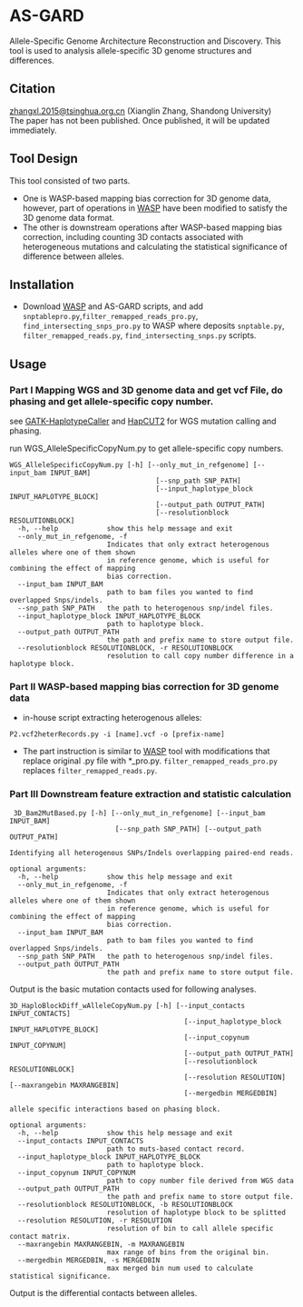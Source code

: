 # AS-GARD
Allele-Specific Genome Architecture Reconstruction and Discovery. This tool is used to analysis allele-specific 3D genome structures and differences.
## Citation
zhangxl.2015@tsinghua.org.cn (Xianglin Zhang, Shandong University)  
The paper has not been published. Once published, it will be updated immediately.
## Tool Design
This tool consisted of two parts. 
- One is WASP-based mapping bias correction for 3D genome data, however, part of operations in [WASP](https://github.com/bmvdgeijn/WASP) have been modified to satisfy the 3D genome data format. 
- The other is downstream operations after WASP-based mapping bias correction, including counting 3D contacts associated with heterogeneous mutations and calculating the statistical significance of difference between alleles.
## Installation
- Download [WASP](https://github.com/bmvdgeijn/WASP) and AS-GARD scripts, and add `snptablepro.py`,`filter_remapped_reads_pro.py`, `find_intersecting_snps_pro.py` to WASP where deposits `snptable.py`, `filter_remapped_reads.py`, `find_intersecting_snps.py` scripts.
## Usage
### Part I Mapping WGS and 3D genome data and get vcf File, do phasing and get allele-specific copy number.
see [GATK-HaplotypeCaller](https://gatk.broadinstitute.org/hc/en-us/articles/360037225632-HaplotypeCaller) and [HapCUT2](https://github.com/vibansal/HapCUT2) for WGS mutation calling and phasing.
  
run WGS_AlleleSpecificCopyNum.py to get allele-specific copy numbers.
```
WGS_AlleleSpecificCopyNum.py [-h] [--only_mut_in_refgenome] [--input_bam INPUT_BAM]  
                                    [--snp_path SNP_PATH]  
                                    [--input_haplotype_block INPUT_HAPLOTYPE_BLOCK]  
                                    [--output_path OUTPUT_PATH]  
                                    [--resolutionblock RESOLUTIONBLOCK]  
  -h, --help            show this help message and exit  
  --only_mut_in_refgenome, -f  
                        Indicates that only extract heterogenous alleles where one of them shown  
                        in reference genome, which is useful for combining the effect of mapping  
                        bias correction.  
  --input_bam INPUT_BAM  
                        path to bam files you wanted to find overlapped Snps/indels.  
  --snp_path SNP_PATH   the path to heterogenous snp/indel files.  
  --input_haplotype_block INPUT_HAPLOTYPE_BLOCK  
                        path to haplotype block.  
  --output_path OUTPUT_PATH  
                        the path and prefix name to store output file.  
  --resolutionblock RESOLUTIONBLOCK, -r RESOLUTIONBLOCK  
                        resolution to call copy number difference in a haplotype block.
```                   
###
### Part II WASP-based mapping bias correction for 3D genome data
- in-house script extracting heterogenous alleles:
```
P2.vcf2heterRecords.py -i [name].vcf -o [prefix-name]
```
- The part instruction is similar to [WASP](https://github.com/bmvdgeijn/WASP) tool with modifications that replace original .py file with *_pro.py. `filter_remapped_reads_pro.py` replaces `filter_remapped_reads.py`.
### Part III Downstream feature extraction and statistic calculation
```
 3D_Bam2MutBased.py [-h] [--only_mut_in_refgenome] [--input_bam INPUT_BAM]
                          [--snp_path SNP_PATH] [--output_path OUTPUT_PATH]

Identifying all heterogenous SNPs/Indels overlapping paired-end reads.

optional arguments:
  -h, --help            show this help message and exit
  --only_mut_in_refgenome, -f
                        Indicates that only extract heterogenous alleles where one of them shown
                        in reference genome, which is useful for combining the effect of mapping
                        bias correction.
  --input_bam INPUT_BAM
                        path to bam files you wanted to find overlapped Snps/indels.
  --snp_path SNP_PATH   the path to heterogenous snp/indel files.
  --output_path OUTPUT_PATH
                        the path and prefix name to store output file.
```
Output is the basic mutation contacts used for following analyses.
```
3D_HaploBlockDiff_wAlleleCopyNum.py [-h] [--input_contacts INPUT_CONTACTS]
                                           [--input_haplotype_block INPUT_HAPLOTYPE_BLOCK]
                                           [--input_copynum INPUT_COPYNUM]
                                           [--output_path OUTPUT_PATH]
                                           [--resolutionblock RESOLUTIONBLOCK]
                                           [--resolution RESOLUTION] [--maxrangebin MAXRANGEBIN]
                                           [--mergedbin MERGEDBIN]

allele specific interactions based on phasing block.

optional arguments:
  -h, --help            show this help message and exit
  --input_contacts INPUT_CONTACTS
                        path to muts-based contact record.
  --input_haplotype_block INPUT_HAPLOTYPE_BLOCK
                        path to haplotype block.
  --input_copynum INPUT_COPYNUM
                        path to copy number file derived from WGS data
  --output_path OUTPUT_PATH
                        the path and prefix name to store output file.
  --resolutionblock RESOLUTIONBLOCK, -b RESOLUTIONBLOCK
                        resolution of haplotype block to be splitted
  --resolution RESOLUTION, -r RESOLUTION
                        resolution of bin to call allele specific contact matrix.
  --maxrangebin MAXRANGEBIN, -m MAXRANGEBIN
                        max range of bins from the original bin.
  --mergedbin MERGEDBIN, -s MERGEDBIN
                        max merged bin num used to calculate statistical significance.
```
Output is the differential contacts between alleles.
